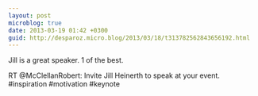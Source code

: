 ```yaml
---
layout: post
microblog: true
date: 2013-03-19 01:42 +0300
guid: http://desparoz.micro.blog/2013/03/18/t313782562843656192.html
---
```

Jill is a great speaker. 1 of the best.

RT @McClellanRobert: Invite Jill Heinerth to speak at your event. #inspiration #motivation #keynote
